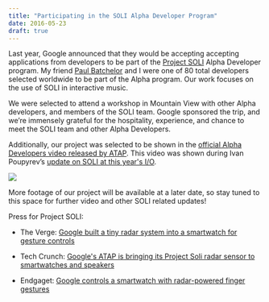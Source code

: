 ```yaml
---
title: "Participating in the SOLI Alpha Developer Program"
date: 2016-05-23
draft: true
---
```



Last year, Google announced that they would be accepting accepting applications from developers to be part of the [Project SOLI](https://youtu.be/0QNiZfSsPc0) Alpha Developer program. My friend [Paul Batchelor](https://paulbatchelor.github.io/) and I were one of 80 total developers selected worldwide to be part of the Alpha program. Our work focuses on the use of SOLI in interactive music.

We were selected to attend a workshop in Mountain View with other Alpha developers, and members of the SOLI team.  Google sponsored the trip, and we’re immensely grateful for the hospitality, experience, and chance to meet the SOLI team and other Alpha Developers.

Additionally, our project was selected to be shown in the [official Alpha Developers video released by ATAP](https://www.youtube.com/watch?v=H41A_IWZwZI&feature=youtu.be). This video was shown during Ivan Poupyrev’s [update on SOLI at this year's I/O](https://www.youtube.com/watch?v=8LO59eN9om4&feature=youtu.be&t=1233).

[![](http://img.youtube.com/vi/H41A_IWZwZI/0.jpg)](http://www.youtube.com/watch?v=H41A_IWZwZI "")



More footage of our project will be available at a later date, so stay tuned to this space for further video and other SOLI related updates!

Press for Project SOLI:

* The Verge: [Google built a tiny radar system into a smartwatch for gesture controls](http://www.theverge.com/2016/5/20/11720876/google-soli-smart-watch-radar-atap-io-2016)

* Tech Crunch: [Google's ATAP is bringing its Project Soli radar sensor to smartwatches and speakers](http://techcrunch.com/2016/05/20/googles-atap-is-bringing-its-project-soli-radar-sensor-to-smartwatches-and-speakers/)

* Endgaget: [Google controls a smartwatch with radar-powered finger gestures](http://www.engadget.com/2016/05/20/google-controls-a-smartwatch-with-radar-powered-finger-gestures/)
